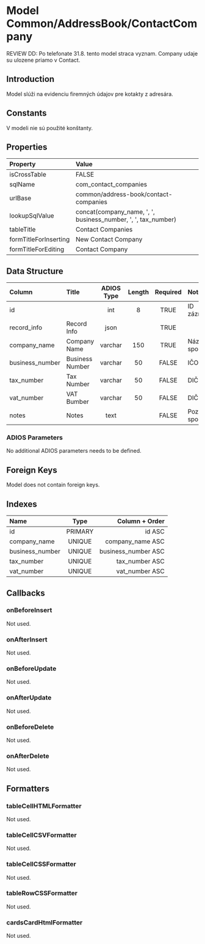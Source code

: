 # Model Common/AddressBook/ContactCompany

REVIEW DD: Po telefonate 31.8. tento model straca vyznam. Company udaje su ulozene priamo v Contact.

## Introduction
Model slúži na evidenciu firemných údajov pre kotakty z adresára.

## Constants
V modeli nie sú použité konštanty.

## Properties
| Property              | Value                                                         |
| :-------------------- | :------------------------------------------------------------ |
| isCrossTable          | FALSE                                                         |
| sqlName               | com_contact_companies                                         |
| urlBase               | common/address-book/contact-companies                         |
| lookupSqlValue        | concat(company_name, ', ', business_number, ', ', tax_number) |
| tableTitle            | Contact Companies                                             |
| formTitleForInserting | New Contact Company                                           |
| formTitleForEditing   | Contact Company                                               |

## Data Structure
| Column          | Title           | ADIOS Type | Length | Required | Notes                |
| :-------------- | :-------------- | :--------: | :----: | :------: | :------------------- |
| id              |                 |    int     |   8    |   TRUE   | ID záznamu           |
| record_info     | Record Info     |    json    |        |   TRUE   |                      |
| company_name    | Company Name    |  varchar   |  150   |   TRUE   | Názov spoločnosti    |
| business_number | Business Number |  varchar   |   50   |  FALSE   | IČO                  |
| tax_number      | Tax Number      |  varchar   |   50   |  FALSE   | DIČ                  |
| vat_number      | VAT Bumber      |  varchar   |   50   |  FALSE   | DIČ DPH              |
| notes           | Notes           |    text    |        |  FALSE   | Poznámka spoločnosti |

### ADIOS Parameters
No additional ADIOS parameters needs to be defined.

## Foreign Keys
Model does not contain foreign keys.

## Indexes
| Name            |  Type   |      Column + Order |
| :-------------- | :-----: | ------------------: |
| id              | PRIMARY |              id ASC |
| company_name    | UNIQUE  |    company_name ASC |
| business_number | UNIQUE  | business_number ASC |
| tax_number      | UNIQUE  |      tax_number ASC |
| vat_number      | UNIQUE  |      vat_number ASC |

## Callbacks

### onBeforeInsert
Not used.

### onAfterInsert
Not used.

### onBeforeUpdate
Not used.

### onAfterUpdate
Not used.

### onBeforeDelete
Not used.

### onAfterDelete
Not used.

## Formatters

### tableCellHTMLFormatter
Not used.

### tableCellCSVFormatter
Not used.

### tableCellCSSFormatter
Not used.

### tableRowCSSFormatter
Not used.

### cardsCardHtmlFormatter
Not used.
